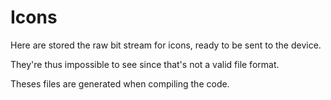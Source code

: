 # Icons

Here are stored the raw bit stream for icons, ready to be sent to the device.

They're thus impossible to see since that's not a valid file format.

Theses files are generated when compiling the code.
